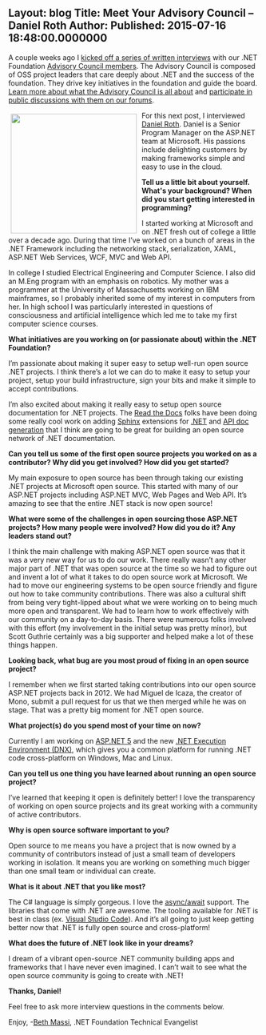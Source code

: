Layout: blog
Title: Meet Your Advisory Council – Daniel Roth
Author: 
Published: 2015-07-16 18:48:00.0000000
---
<p>A couple weeks ago I <a href="http://www.dotnetfoundation.org/Tags/Meet%20the%20team">kicked off a series of written interviews</a> with our .NET Foundation <a href="http://www.dotnetfoundation.org/team">Advisory Council members</a>. The Advisory Council is composed of OSS project leaders that care deeply about .NET and the success of the foundation. They drive key initiatives in the foundation and guide the board. <a href="https://www.dotnetfoundation.org/Media/Default/Documents/net-foundation-advisory-council-proposal.pdf">Learn more about what the Advisory Council is all about</a> and <a href="http://forums.dotnetfoundation.org/c/governance/advisory-council">participate in public discussions with them on our forums</a>.</p>

<p><img width="252" height="239" style="background-image: none; float: left; margin: 0px 0px 0px 5px; display: inline; border-width: 0px; padding: 5px 10px 5px 0px;" alt="" src="https://www.dotnetfoundation.org/Media/Default/Images/Daniel.jpg" /></p>

<p>For this next post, I interviewed <a href="https://twitter.com/danroth27">Daniel Roth</a>. Daniel is a Senior Program Manager on the ASP.NET team at Microsoft. His passions include delighting customers by making frameworks simple and easy to use in the cloud.</p>

<p><strong>Tell us a little bit about yourself. What's your background? When did you start getting interested in programming?</strong></p>

<p>I started working at Microsoft and on .NET fresh out of college a little over a decade ago. During that time I&rsquo;ve worked on a bunch of areas in the .NET Framework including the networking stack, serialization, XAML, ASP.NET Web Services, WCF, MVC and Web API.</p>

<p>In college I studied Electrical Engineering and Computer Science. I also did an M.Eng program with an emphasis on robotics. My mother was a programmer at the University of Massachusetts working on IBM mainframes, so I probably inherited some of my interest in computers from her. In high school I was particularly interested in questions of consciousness and artificial intelligence which led me to take my first computer science courses.</p>

<p><strong>What initiatives are you working on (or passionate about) within the .NET Foundation?</strong></p>

<p>I&rsquo;m passionate about making it super easy to setup well-run open source .NET projects. I think there&rsquo;s a lot we can do to make it easy to setup your project, setup your build infrastructure, sign your bits and make it simple to accept contributions.</p>

<p>I&rsquo;m also excited about making it really easy to setup open source documentation for .NET projects. The <a href="http://readthedocs.org/">Read the Docs</a> folks have been doing some really cool work on adding <a href="http://sphinx-doc.org/">Sphinx</a> extensions for <a href="https://github.com/rtfd/sphinxcontrib-dotnetdomain">.NET</a> and <a href="https://github.com/rtfd/sphinx-autoapi">API doc generation</a> that I think are going to be great for building an open source network of .NET documentation. &nbsp;</p>

<p><strong>Can you tell us some of the first open source projects you worked on as a contributor? Why did you get involved? How did you get started?</strong></p>

<p>My main exposure to open source has been through taking our existing .NET projects at Microsoft open source. This started with many of our ASP.NET projects including ASP.NET MVC, Web Pages and Web API. It&rsquo;s amazing to see that the entire .NET stack is now open source!</p>

<p><strong>What were some of the challenges in open sourcing those ASP.NET projects? How many people were involved? How did you do it? Any leaders stand out?</strong></p>

<p>I think the main challenge with making ASP.NET open source was that it was a very new way for us to do our work. There really wasn&rsquo;t any other major part of .NET that was open source at the time so we had to figure out and invent a lot of what it takes to do open source work at Microsoft. We had to move our engineering systems to be open source friendly and figure out how to take community contributions. There was also a cultural shift from being very tight-lipped about what we were working on to being much more open and transparent. We had to learn how to work effectively with our community on a day-to-day basis. There were numerous folks involved with this effort (my involvement in the initial setup was pretty minor), but Scott Guthrie certainly was a big supporter and helped make a lot of these things happen.</p>

<p><strong>Looking back, what bug are you most proud of fixing in an open source project?</strong></p>

<p>I remember when we first started taking contributions into our open source ASP.NET projects back in 2012. We had Miguel de Icaza, the creator of Mono, submit a pull request for us that we then merged while he was on stage. That was a pretty big moment for .NET open source.</p>

<p><strong>What project(s) do you spend most of your time on now?</strong></p>

<p>Currently I am working on <a href="https://github.com/aspnet/home">ASP.NET 5</a> and the new <a href="https://github.com/aspnet/dnx">.NET Execution Environment (DNX)</a>, which gives you a common platform for running .NET code cross-platform on Windows, Mac and Linux.</p>

<p><strong>Can you tell us one thing you have learned about running an open source project?</strong></p>

<p>I&rsquo;ve learned that keeping it open is definitely better! I love the transparency of working on open source projects and its great working with a community of active contributors.</p>

<p><strong>Why is open source software important to you?</strong></p>

<p>Open source to me means you have a project that is now owned by a community of contributors instead of just a small team of developers working in isolation. It means you are working on something much bigger than one small team or individual can create.</p>

<p><strong>What is it about .NET that you like most?</strong></p>

<p>The C# language is simply gorgeous. I love the <a href="https://msdn.microsoft.com/en-us/library/hh191443.aspx">async/await</a> support. The libraries that come with .NET are awesome. The tooling available for .NET is best in class (ex. <a href="http://code.visualstudio.com/">Visual Studio Code</a>). And it&rsquo;s all going to just keep getting better now that .NET is fully open source and cross-platform!</p>

<p><strong>What does the future of .NET look like in your dreams?</strong></p>

<p>I dream of a vibrant open-source .NET community building apps and frameworks that I have never even imagined. I can&rsquo;t wait to see what the open source community is going to create with .NET!</p>

<p><strong>Thanks, Daniel!</strong></p>

<p>Feel free to ask more interview questions in the comments below.</p>

<p>Enjoy, -<a href="https://twitter.com/bethmassi">Beth Massi</a>, .NET Foundation Technical Evangelist</p>
